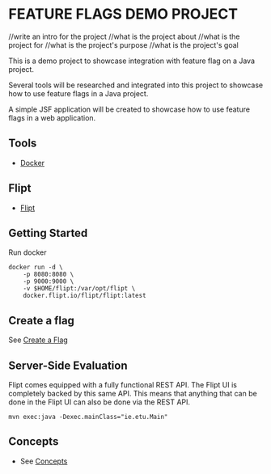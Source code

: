 # FEATURE FLAGS DEMO PROJECT
//write an intro for the project 
//what is the project about
//what is the project for
//what is the project's purpose
//what is the project's goal


This is a demo project to showcase integration with feature flag on a Java project.

Several tools will be researched and integrated into this project to showcase how to use feature flags in a Java project.

A simple JSF application will be created to showcase how to use feature flags in a web application.

## Tools

- [Docker](https://www.docker.com/) 

## Flipt
- [Flipt](https://docs.flipt.io/introduction)

## Getting Started
Run docker
```shell
docker run -d \
    -p 8080:8080 \
    -p 9000:9000 \
    -v $HOME/flipt:/var/opt/flipt \
    docker.flipt.io/flipt/flipt:latest

```

## Create a flag
See [Create a Flag](https://docs.flipt.io/introduction#create-a-flag)

## Server-Side Evaluation
Flipt comes equipped with a fully functional REST API. The Flipt UI is completely backed by this same API. 
This means that anything that can be done in the Flipt UI can also be done via the REST API.

```shell
mvn exec:java -Dexec.mainClass="ie.etu.Main"
```

## Concepts
- See [Concepts](https://docs.flipt.io/concepts)



